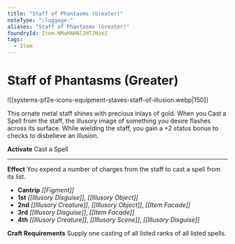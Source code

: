 ```yaml
---
title: "Staff of Phantasms (Greater)"
noteType: ":luggage:"
aliases: "Staff of Phantasms (Greater)"
foundryId: Item.NMaMAHNl2HTJNzeZ
tags:
  - Item
---
```


# Staff of Phantasms (Greater)
![[systems-pf2e-icons-equipment-staves-staff-of-illusion.webp|150]]

This ornate metal staff shines with precious inlays of gold. When you Cast a Spell from the staff, the illusory image of something you desire flashes across its surface. While wielding the staff, you gain a +2 status bonus to checks to disbelieve an illusion.

**Activate** Cast a Spell

* * *

**Effect** You expend a number of charges from the staff to cast a spell from its list.

*   **Cantrip** _[[Figment]]_
*   **1st** _[[Illusory Disguise]]_, _[[Illusory Object]]_
*   **2nd** _[[Illusory Creature]]_, _[[Illusory Object]]_, _[[Item Facade]]_
*   **3rd** _[[Illusory Disguise]]_, _[[Item Facade]]_
*   **4th** _[[Illusory Creature]]_, _[[Illusory Scene]]_, _[[Illusory Disguise]]_

**Craft Requirements** Supply one casting of all listed ranks of all listed spells.
